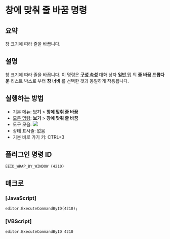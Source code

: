 # 창에 맞춰 줄 바꿈 명령

## 요약

창 크기에 따라 줄을 바꿉니다.

## 설명

창 크기에 따라 줄을 바꿉니다.
이 명령은 **[구성 속성](../../dlg/properties/index)** 대화 상자
[**일반** 탭](../../dlg/properties/general/index) 의
**줄 바꿈 드롭다운** 리스트 박스로 부터 **창 너비** 를 선택한 것과 동일하게
작용됩니다.

## 실행하는 방법

- 기본 메뉴: **보기** \> **창에 맞춰 줄 바꿈**
- [모든 명령](../tools/all_commands): **보기** >
**창에 맞춰 줄 바꿈**
- 도구 모음: ![](../../images/wrapbywindow..png)
- 상태 표시줄: 없음
- 기본 바로 가기 키: CTRL+3

## 플러그인 명령 ID

```
EEID_WRAP_BY_WINDOW (4210)
```

## 매크로

### \[JavaScript\]

```
editor.ExecuteCommandByID(4210);
```

### \[VBScript\]

```
editor.ExecuteCommandByID 4210
```
